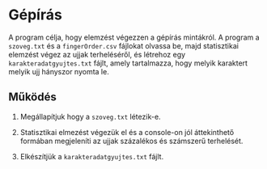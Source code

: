 # Gépírás
A program célja, hogy elemzést végezzen a gépírás mintákról. A program a `szoveg.txt` és a `fingerOrder.csv` fájlokat olvassa be, majd statisztikai elemzést végez az ujjak terheléséről, és létrehoz egy `karakteradatgyujtes.txt` fájlt, amely tartalmazza, hogy melyik karaktert melyik ujj hányszor nyomta le.
## Működés
1. Megállapítjuk hogy a `szoveg.txt` létezik-e.

2. Statisztikai elmezést végezük el és a console-on jól áttekinthető formában megjeleníti az ujjak százalékos és számszerű terhelését.

3. Elkészítjük a `karakteradatgyujtes.txt` fájlt.
